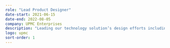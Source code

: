 ```yaml
---
role: "Lead Product Designer"
date-start: 2021-06-15
date-end: 2022-08-05
company: UPMC Enterprises
description: "Leading our technology solution’s design efforts including discovery, concept development and bridging the user needs with the technical underpinnings. Establishing design services in support of our extended internal teams and portfolio companies alike. And spearheading activities to accelerate the UX maturity of the organization."
logo: upmc
sort-order: 1
---
```

